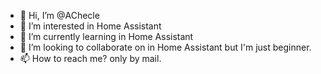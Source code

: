 - 👋 Hi, I’m @AChecle
- 👀 I’m interested in Home Assistant
- 🌱 I’m currently learning in Home Assistant
- 💞️ I’m looking to collaborate on in Home Assistant but I'm just beginner.
- 📫 How to reach me? only by mail.

<!---
AChecle/AChecle is a ✨ special ✨ repository because its `README.md` (this file) appears on your GitHub profile.
You can click the Preview link to take a look at your changes.
--->
